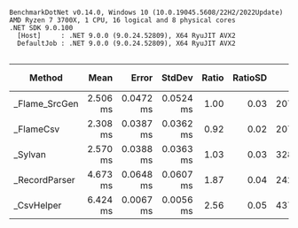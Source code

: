 ```

BenchmarkDotNet v0.14.0, Windows 10 (10.0.19045.5608/22H2/2022Update)
AMD Ryzen 7 3700X, 1 CPU, 16 logical and 8 physical cores
.NET SDK 9.0.100
  [Host]     : .NET 9.0.0 (9.0.24.52809), X64 RyuJIT AVX2
  DefaultJob : .NET 9.0.0 (9.0.24.52809), X64 RyuJIT AVX2


```
| Method        | Mean     | Error     | StdDev    | Ratio | RatioSD | Gen0     | Gen1     | Gen2   | Allocated | Alloc Ratio |
|-------------- |---------:|----------:|----------:|------:|--------:|---------:|---------:|-------:|----------:|------------:|
| _Flame_SrcGen | 2.506 ms | 0.0472 ms | 0.0524 ms |  1.00 |    0.03 | 207.0313 |   3.9063 |      - |   1.66 MB |        1.00 |
| _FlameCsv     | 2.308 ms | 0.0387 ms | 0.0362 ms |  0.92 |    0.02 | 207.0313 |   3.9063 |      - |   1.66 MB |        1.00 |
| _Sylvan       | 2.570 ms | 0.0388 ms | 0.0363 ms |  1.03 |    0.03 | 328.1250 |  42.9688 |      - |   2.64 MB |        1.59 |
| _RecordParser | 4.673 ms | 0.0648 ms | 0.0607 ms |  1.87 |    0.04 | 242.1875 | 140.6250 |      - |   1.93 MB |        1.16 |
| _CsvHelper    | 6.424 ms | 0.0067 ms | 0.0056 ms |  2.56 |    0.05 | 437.5000 |  70.3125 | 7.8125 |   3.49 MB |        2.10 |
